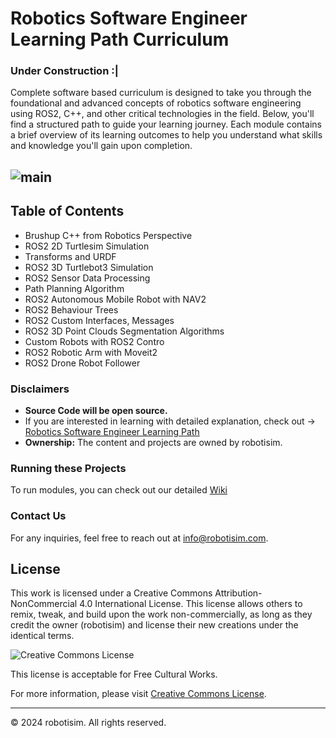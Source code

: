 # Robotics Software Engineer Learning Path Curriculum 
### Under Construction :|
Complete software based curriculum is designed to take you through the foundational and advanced concepts of robotics software engineering using ROS2, C++, and other critical technologies in the field. Below, you'll find a structured path to guide your learning journey. Each module contains a brief overview of its learning outcomes to help you understand what skills and knowledge you'll gain upon completion.

![main](https://github.com/Robotisim/robotics_software_engineer/assets/29896241/c6f3b194-76aa-4a2b-b88c-008738157396)
----
## Table of Contents

- Brushup C++ from Robotics Perspective
- ROS2 2D Turtlesim Simulation
- Transforms and URDF
- ROS2 3D Turtlebot3 Simulation
- ROS2 Sensor Data Processing
- Path Planning Algorithm
- ROS2 Autonomous Mobile Robot with NAV2
- ROS2 Behaviour Trees
- ROS2 Custom Interfaces, Messages
- ROS2 3D Point Clouds Segmentation Algorithms
- Custom Robots with ROS2 Contro
- ROS2 Robotic Arm with Moveit2
- ROS2 Drone Robot Follower

### Disclaimers
- **Source Code will be open source.**
- If you are interested in learning with detailed explanation, check out -> [Robotics Software Engineer Learning Path](https://www.robotisim.com/)
- **Ownership:** The content and projects are owned by robotisim.

### Running these Projects
To run modules, you can check out our detailed [Wiki](https://github.com/Robotisim/robotics_software_engineer/wiki)

### Contact Us
For any inquiries, feel free to reach out at info@robotisim.com.

## License
This work is licensed under a Creative Commons Attribution-NonCommercial 4.0 International License. This license allows others to remix, tweak, and build upon the work non-commercially, as long as they credit the owner (robotisim) and license their new creations under the identical terms.

![Creative Commons License](https://i.creativecommons.org/l/by-nc/4.0/88x31.png)

This license is acceptable for Free Cultural Works.

For more information, please visit [Creative Commons License](http://creativecommons.org/licenses/by-nc/4.0/).

---

© 2024 robotisim. All rights reserved.
